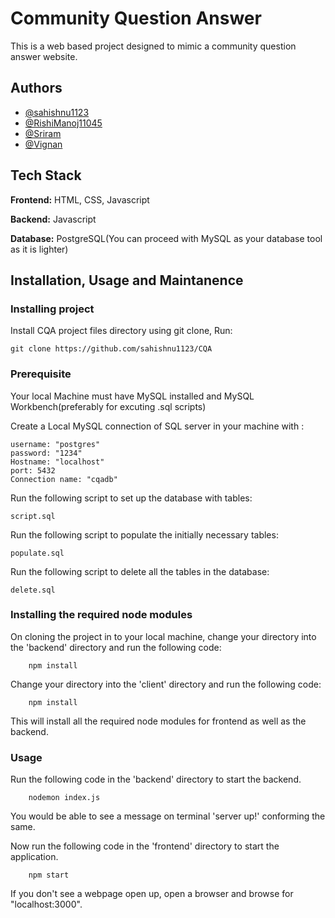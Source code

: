# Community Question Answer

This is a web based project designed to mimic a community question answer website.

## Authors

- [@sahishnu1123](https://www.github.com/sahishnu1123)
- [@RishiManoj11045](https://www.github.com/RishiManoj11045)
- [@Sriram](https://www.google.com)
- [@Vignan](https://wwww.google.com)

## Tech Stack

**Frontend:** HTML, CSS, Javascript

**Backend:** Javascript

**Database:** PostgreSQL(You can proceed with MySQL as your database tool as it is lighter)


## Installation, Usage and Maintanence

### Installing project

Install CQA project files directory using git clone, Run:

    git clone https://github.com/sahishnu1123/CQA
### Prerequisite

Your local Machine must have MySQL installed and MySQL Workbench(preferably for excuting .sql scripts)

Create a Local MySQL connection of SQL server in your machine with :

    username: "postgres"
    password: "1234"
    Hostname: "localhost"
    port: 5432
    Connection name: "cqadb"

Run the following script to set up the database with tables:

    script.sql

Run the following script to populate the initially necessary tables:

    populate.sql

Run the following script to delete all the tables in the database:

    delete.sql

### Installing the required node modules

On cloning the project in to your local machine, change your directory into the 'backend' directory and run the following code:

        npm install

Change your directory into the 'client' directory and run the following code: 

        npm install

This will install all the required node modules for frontend as well as the backend.

### Usage

Run the following code in the 'backend' directory to start the backend.

        nodemon index.js

You would be able to see a message on terminal 'server up!' conforming the same.

Now run the following code in the 'frontend' directory to start the application.

        npm start

If you don't see a webpage open up, open a browser and browse for "localhost:3000".
